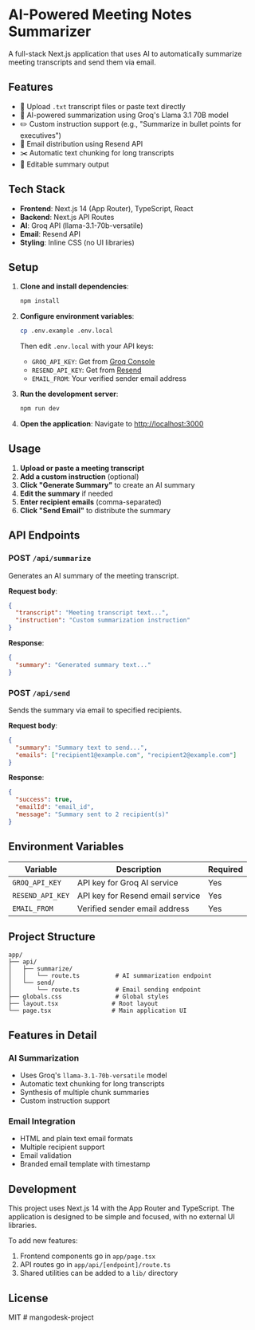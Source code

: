 # AI-Powered Meeting Notes Summarizer

A full-stack Next.js application that uses AI to automatically summarize meeting transcripts and send them via email.

## Features

- 📄 Upload `.txt` transcript files or paste text directly
- 🤖 AI-powered summarization using Groq's Llama 3.1 70B model
- ✏️ Custom instruction support (e.g., "Summarize in bullet points for executives")
- 📧 Email distribution using Resend API
- ✂️ Automatic text chunking for long transcripts
- 📝 Editable summary output

## Tech Stack

- **Frontend**: Next.js 14 (App Router), TypeScript, React
- **Backend**: Next.js API Routes
- **AI**: Groq API (llama-3.1-70b-versatile)
- **Email**: Resend API
- **Styling**: Inline CSS (no UI libraries)

## Setup

1. **Clone and install dependencies**:
   ```bash
   npm install
   ```

2. **Configure environment variables**:
   ```bash
   cp .env.example .env.local
   ```
   
   Then edit `.env.local` with your API keys:
   - `GROQ_API_KEY`: Get from [Groq Console](https://console.groq.com/keys)
   - `RESEND_API_KEY`: Get from [Resend](https://resend.com/api-keys)
   - `EMAIL_FROM`: Your verified sender email address

3. **Run the development server**:
   ```bash
   npm run dev
   ```

4. **Open the application**:
   Navigate to [http://localhost:3000](http://localhost:3000)

## Usage

1. **Upload or paste a meeting transcript**
2. **Add a custom instruction** (optional)
3. **Click "Generate Summary"** to create an AI summary
4. **Edit the summary** if needed
5. **Enter recipient emails** (comma-separated)
6. **Click "Send Email"** to distribute the summary

## API Endpoints

### POST `/api/summarize`
Generates an AI summary of the meeting transcript.

**Request body**:
```json
{
  "transcript": "Meeting transcript text...",
  "instruction": "Custom summarization instruction"
}
```

**Response**:
```json
{
  "summary": "Generated summary text..."
}
```

### POST `/api/send`
Sends the summary via email to specified recipients.

**Request body**:
```json
{
  "summary": "Summary text to send...",
  "emails": ["recipient1@example.com", "recipient2@example.com"]
}
```

**Response**:
```json
{
  "success": true,
  "emailId": "email_id",
  "message": "Summary sent to 2 recipient(s)"
}
```

## Environment Variables

| Variable | Description | Required |
|----------|-------------|----------|
| `GROQ_API_KEY` | API key for Groq AI service | Yes |
| `RESEND_API_KEY` | API key for Resend email service | Yes |
| `EMAIL_FROM` | Verified sender email address | Yes |

## Project Structure

```
app/
├── api/
│   ├── summarize/
│   │   └── route.ts          # AI summarization endpoint
│   └── send/
│       └── route.ts          # Email sending endpoint
├── globals.css               # Global styles
├── layout.tsx               # Root layout
└── page.tsx                 # Main application UI
```

## Features in Detail

### AI Summarization
- Uses Groq's `llama-3.1-70b-versatile` model
- Automatic text chunking for long transcripts
- Synthesis of multiple chunk summaries
- Custom instruction support

### Email Integration
- HTML and plain text email formats
- Multiple recipient support
- Email validation
- Branded email template with timestamp

## Development

This project uses Next.js 14 with the App Router and TypeScript. The application is designed to be simple and focused, with no external UI libraries.

To add new features:
1. Frontend components go in `app/page.tsx`
2. API routes go in `app/api/[endpoint]/route.ts`
3. Shared utilities can be added to a `lib/` directory

## License

MIT
#   m a n g o d e s k - p r o j e c t  
 